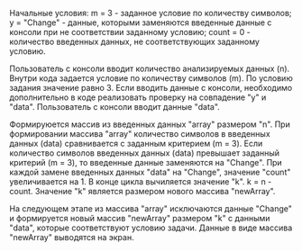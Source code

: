 Начальные условия:
m = 3 - заданное условие по количеству символов; y = "Change" -  данные, которыми заменяются введенные данные с консоли при не соответствии заданному условию; count = 0 - количество введенных данных, не соответствующих заданному условию.

Пользователь с консоли вводит количество анализируемых данных (n). Внутри кода задается условие по количеству символов (m). По условию задания значение равно 3. Если вводить данные с консоли, необходимо дополнительно в коде реализовать проверку на совпадение "y" и "data". Пользователь с консоли вводит данные "data". 

Формируюется массив из введенных данных "array" размером "n". При формировании массива "array" количество символов в введенных данных (data) сравнивается с заданным критерием (m = 3). Если количество символов введенных данных (data) превышает заданный критерий (m = 3), то введенные данные заменяются на "Change". При каждой замене введенных данных "data" на "Change", значение "count" увеличивается на 1. В конце цикла вычиляется значение "k". k = n - count. Значение "k" является размером нового массива "newArray".

На следующем этапе из массива "array" исключаются данные "Change" и формируется новый массив "newArray" размером "k" с данными "data", которые соответствуют условию задачи. Данные в виде массива "newArray" выводятся на экран.

